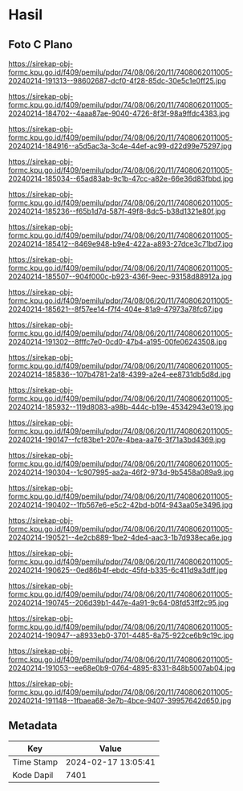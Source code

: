 # Hasil

## Foto C Plano

https://sirekap-obj-formc.kpu.go.id/f409/pemilu/pdpr/74/08/06/20/11/7408062011005-20240214-191313--98602687-dcf0-4f28-85dc-30e5c1e0ff25.jpg

https://sirekap-obj-formc.kpu.go.id/f409/pemilu/pdpr/74/08/06/20/11/7408062011005-20240214-184702--4aaa87ae-9040-4726-8f3f-98a9ffdc4383.jpg

https://sirekap-obj-formc.kpu.go.id/f409/pemilu/pdpr/74/08/06/20/11/7408062011005-20240214-184916--a5d5ac3a-3c4e-44ef-ac99-d22d99e75297.jpg

https://sirekap-obj-formc.kpu.go.id/f409/pemilu/pdpr/74/08/06/20/11/7408062011005-20240214-185034--65ad83ab-9c1b-47cc-a82e-66e36d83fbbd.jpg

https://sirekap-obj-formc.kpu.go.id/f409/pemilu/pdpr/74/08/06/20/11/7408062011005-20240214-185236--f65b1d7d-587f-49f8-8dc5-b38d1321e80f.jpg

https://sirekap-obj-formc.kpu.go.id/f409/pemilu/pdpr/74/08/06/20/11/7408062011005-20240214-185412--8469e948-b9e4-422a-a893-27dce3c71bd7.jpg

https://sirekap-obj-formc.kpu.go.id/f409/pemilu/pdpr/74/08/06/20/11/7408062011005-20240214-185507--904f000c-b923-436f-9eec-93158d88912a.jpg

https://sirekap-obj-formc.kpu.go.id/f409/pemilu/pdpr/74/08/06/20/11/7408062011005-20240214-185621--8f57ee14-f7f4-404e-81a9-47973a78fc67.jpg

https://sirekap-obj-formc.kpu.go.id/f409/pemilu/pdpr/74/08/06/20/11/7408062011005-20240214-191302--8fffc7e0-0cd0-47b4-a195-00fe06243508.jpg

https://sirekap-obj-formc.kpu.go.id/f409/pemilu/pdpr/74/08/06/20/11/7408062011005-20240214-185836--107b4781-2a18-4399-a2e4-ee8731db5d8d.jpg

https://sirekap-obj-formc.kpu.go.id/f409/pemilu/pdpr/74/08/06/20/11/7408062011005-20240214-185932--119d8083-a98b-444c-b19e-45342943e019.jpg

https://sirekap-obj-formc.kpu.go.id/f409/pemilu/pdpr/74/08/06/20/11/7408062011005-20240214-190147--fcf83be1-207e-4bea-aa76-3f71a3bd4369.jpg

https://sirekap-obj-formc.kpu.go.id/f409/pemilu/pdpr/74/08/06/20/11/7408062011005-20240214-190304--1c907995-aa2a-46f2-973d-9b5458a089a9.jpg

https://sirekap-obj-formc.kpu.go.id/f409/pemilu/pdpr/74/08/06/20/11/7408062011005-20240214-190402--1fb567e6-e5c2-42bd-b0f4-943aa05e3496.jpg

https://sirekap-obj-formc.kpu.go.id/f409/pemilu/pdpr/74/08/06/20/11/7408062011005-20240214-190521--4e2cb889-1be2-4de4-aac3-1b7d938eca6e.jpg

https://sirekap-obj-formc.kpu.go.id/f409/pemilu/pdpr/74/08/06/20/11/7408062011005-20240214-190625--0ed86b4f-ebdc-45fd-b335-6c411d9a3dff.jpg

https://sirekap-obj-formc.kpu.go.id/f409/pemilu/pdpr/74/08/06/20/11/7408062011005-20240214-190745--206d39b1-447e-4a91-9c64-08fd53ff2c95.jpg

https://sirekap-obj-formc.kpu.go.id/f409/pemilu/pdpr/74/08/06/20/11/7408062011005-20240214-190947--a8933eb0-3701-4485-8a75-922ce6b9c19c.jpg

https://sirekap-obj-formc.kpu.go.id/f409/pemilu/pdpr/74/08/06/20/11/7408062011005-20240214-191053--ee68e0b9-0764-4895-8331-848b5007ab04.jpg

https://sirekap-obj-formc.kpu.go.id/f409/pemilu/pdpr/74/08/06/20/11/7408062011005-20240214-191148--1fbaea68-3e7b-4bce-9407-39957642d650.jpg


## Metadata

| Key        | Value               |
| ---------- | ------------------- |
| Time Stamp | 2024-02-17 13:05:41 |
| Kode Dapil | 7401                |



